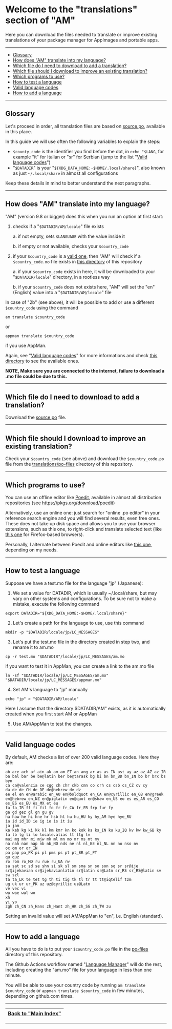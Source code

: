 # Welcome to the "translations" section of "AM"

Here you can download the files needed to translate or improve existing translations of your package manager for AppImages and portable apps.

-----------------------------

- [Glossary](#glossary)
- [How does "AM" translate into my language?](#how-does-am-translate-into-my-language)
- [Which file do I need to download to add a translation?](#which-file-do-i-need-to-download-to-add-a-translation)
- [Which file should I download to improve an existing translation?](#which-file-should-i-download-to-improve-an-existing-translation)
- [Which programs to use?](#which-programs-to-use)
- [How to test a language](#how-to-test-a-language)
- [Valid language codes](#valid-language-codes)
- [How to add a language](#how-to-add-a-language)

-----------------------------

## Glossary

Let's proceed in order, all translation files are based on [source.po](source.po), available in this place.

In this guide we will use often the following variables to explain the steps:
- `$county_code` is the identifier you find before the dot, in `echo "$LANG`, for example "it" for Italian or "sr" for Serbian (jump to the list "[Valid language codes](#valid-language-codes)")
- "`$DATADIR`" is your "`${XDG_DATA_HOME:-$HOME/.local/share}`", also known as just `~/.local/share` in almost all configurations

Keep these details in mind to better understand the next paragraphs.

-----------------------------

## How does "AM" translate into my language?

"AM" (version 9.8 or bigger) does this when you run an option at first start:
1. checks if a "`$DATADIR/AM/locale`" file exists

   a. if not empty, sets `$LANGUAGE` with the value inside it

   b. if empty or not available, checks your `$country_code`

2. if your `$country_code` is a [valid one](#valid-language-codes), then "AM" will check if a `$country_code.mo` file exists in [this directory](usr/share/locale) of this repository

   a. if your `$country_code` exists in here, it will be downloaded to your "`$DATADIR/locale`" directory, in a rootless way

   b. if your `$country_code` does not exists here, "AM" will set the "en" (English) value into a "`$DATADIR/AM/locale`" file

In case of "2b" (see above), it will be possible to add or use a different `$country_code` using the command
```
am translate $country_code
```
or
```
appman translate $country_code
```
if you use AppMan.

Again, see "[Valid language codes](#valid-language-codes)" for more informations and check [this directory](usr/share/locale) to see the available ones.

**NOTE, Make sure you are connected to the internet, failure to download a .mo file could be due to this.**

-----------------------------

## Which file do I need to download to add a translation?

Download the [source.po](source.po) file.

-----------------------------

## Which file should I download to improve an existing translation?

Check your `$country_code` (see above) and download the `$country_code.po` file from the [translations/po-files](translations/po-files) directory of this repository.

-----------------------------

## Which programs to use?

You can use an offline editor like [Poedit](https://poedit.net/download), available in almost all distribution repositories (see https://pkgs.org/download/poedit)

Alternatively, use an online one: just search for "online .po editor" in your reference search engine and you will find several results, even free ones. These does not take up disk space and allows you to use your browser extensions, such as this one, to right-click and translate selected text (like [this one](https://github.com/FilipePS/Traduzir-paginas-web) for Firefox-based browsers).

Personally, I alternate between Poedit and online editors like [this one](https://localise.biz/free/poeditor), depending on my needs.

-----------------------------

## How to test a language
Suppose we have a test.mo file for the language "jp" (Japanese):

1. We set a value for DATADIR, which is usually ~/.local/share, but may vary on other systems and configurations. To be sure not to make a mistake, execute the following command
```
export DATADIR="${XDG_DATA_HOME:-$HOME/.local/share}"
```

2. Let's create a path for the language to use, use this command
```
mkdir -p "$DATADIR/locale/jp/LC_MESSAGES"
```

3. Let's put the test.mo file in the directory created in step two, and rename it to am.mo
```
cp -r test.mo "$DATADIR"/locale/jp/LC_MESSAGES/am.mo
```
if you want to test it in AppMan, you can create a link to the am.mo file
```
ln -sf "$DATADIR/locale/jp/LC_MESSAGES/am.mo" "$DATADIR/locale/jp/LC_MESSAGES/appman.mo"
```

4. Set AM's language to "jp" manually
```
echo "jp" > "$DATADIR/AM/locale"
```
Here I assume that the directory $DATADIR/AM" exists, as it is automatically created when you first start AM or AppMan

5. Use AM/AppMan to test the changes.

-----------------------------

## Valid language codes
By default, AM checks a list of over 200 valid language codes. Here they are:
```
ab ace ach af ain ak am am_ET an ang ar as as_IN ast ay az az_AZ az_IR
ba bal bar be be@latin ber be@tarask bg bi bn bn_BD bn_IN bo br brx bs byn
ca ca@valencia ce cgg ch chr ckb cmn co crh cs csb cs_CZ cv cy
da de de_CH de_DE de@hebrew dv dz
ee el en en@arabic en_AU en@boldquot en_CA en@cyrillic en_GB en@greek en@hebrew en_NZ en@piglatin en@quot en@shaw en_US eo es es_AR es_CO es_ES es_EU es_MX et eu
fa fa_IR ff fi fil fo fr fr_CA fr_FR frp fur fy
ga gd gez gl gn gu gv
ha haw he hi hne hr hsb ht hu hu_HU hy hy_AM hye hye_RU
ia id id_ID ie ig io is it iu
ja jam
ka kab kg ki kk kl km kmr kn ko kok ks ks_IN ku ku_IQ kv kw kw_GB ky
la lb lg li lo locale.alias lt ltg lv
mai mg mhr mi mjw mk ml mn mo mr ms mt my
na nah nan nap nb nb_NO nds ne nl nl_BE nl_NL nn no nso nv
oc om or or_IN
pa pap pa_PK pi pl pms ps pt pt_BR pt_PT
qu quz
ro rom ro_MD ru rue ru_UA rw
sa sat sc sd se shn si sk sl sm sma sn so son sq sr sr@ije sr@ijekavian sr@ijekavianlatin sr@latin sr@Latn sr_RS sr_RS@latin sv sw szl
ta ta_LK te tet tg th ti tig tk tl tr tt tt@iqtelif tzm
ug uk ur ur_PK uz uz@cyrillic uz@Latn
ve vec vi
wa wae wal wo
xh
yi yo
zgh zh_CN zh_Hans zh_Hant zh_HK zh_SG zh_TW zu
```
Setting an invalid value will set AM/AppMan to "en", i.e. English (standard).

-----------------------------

## How to add a language

All you have to do is to put your `$country_code.po` file in the [po-files](po-files) directory of this repository.

The Github Actions workflow named "[Language Manager](../.github/workflows/language-updater.yml)" will do the rest, including creating the "am.mo" file for your language in less than one minute.

You will be able to use your country code by running `am translate $country_code` or `appman translate $country_code` in few minutes, depending on github.com times.

------------------------------------------------------------------------

| [Back to "Main Index"](../../README.md#main-index) |
| - |

------------------------------------------------------------------------
